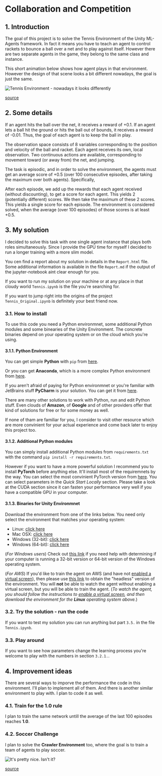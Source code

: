 # Collaboration and Competition

## 1. Introduction

The goal of this project is to solve the Tennis Environment of the Unity ML-Agents framework. In fact it means you have to teach an agent to control rackets to bounce a ball over a net and to play against itself. However there are two separate agents in the game, they belong to the same class and instance.

This short animation below shows how agent plays in that environment. However the design of that scene looks a bit different nowadays, the goal is just the same.

![Tennis Environment - nowadays it looks differently](https://user-images.githubusercontent.com/10624937/42135623-e770e354-7d12-11e8-998d-29fc74429ca2.gif)

[source](https://user-images.githubusercontent.com/10624937/42135623-e770e354-7d12-11e8-998d-29fc74429ca2.gif)

## 2. Some details

If an agent hits the ball over the net, it receives a reward of +0.1. If an agent lets a ball hit the ground or hits the ball out of bounds, it receives a reward of -0.01. Thus, the goal of each agent is to keep the ball in play.

The observation space consists of 8 variables corresponding to the position and velocity of the ball and racket. Each agent receives its own, local observation. Two continuous actions are available, corresponding to movement toward (or away from) the net, and jumping.

The task is episodic, and in order to solve the environment, the agents must get an average score of +0.5 (over 100 consecutive episodes, after taking the maximum over both agents). Specifically,

After each episode, we add up the rewards that each agent received (without discounting), to get a score for each agent. This yields 2 (potentially different) scores. We then take the maximum of these 2 scores. This yields a single score for each episode. The environment is considered solved, when the average (over 100 episodes) of those scores is at least +0.5.

## 3. My solution

I decided to solve this task with one single agent instance that plays both roles simultaneously. Since I provide the GPU time for myself I decided to run a longer training with a more slim model.

You cen find a report about my solution in details in the `Report.html` file. Some additional information is available in the file `Report.md` if the output of the jupyter-notebook aint clear enough for you.

If you want to run my solution on your machine or at any place in that cloudy world `Tennis.ipynb` is the file you're searching for.

If you want to jump right into the origins of the project `Tennis_Original.ipynb` is definitely your best friend now.

### 3.1. How to install

To use this code you need a Python environmnet, some additional Python modules and some binearies of the Unity Environment. The concrete binaries depend on your operating system or on the cloud which you're using.

#### 3.1.1. Python Environment

You can get simple **Python** with `pip` from [here](https://www.python.org/downloads/).

Or you can get **Anaconda**, which is a more complex Python environment from [here](https://www.anaconda.com/distribution/).

If you aren't afraid of paying for Python environmnet or you're familiar with JetBrains stuff **PyCharm** is your solution. You can get it from [here](https://www.jetbrains.com/pycharm/).

There are many other solutions to work with Python, run and edit Python stuff. Even clouds of **Amazon**, of **Google** and of other providers offer that kind of solutions for free or for some money as well.

If none of tham are familiar for you, I consider to visit other resource which are more convinient for your actual experience and come back later to enjoy this project too.

#### 3.1.2. Additional Python modules

You can simply install additional Python modules from `requirements.txt` with the command `pip install -r requirements.txt`.

However if you want to have a more powerful solution I recommend you to install **PyTorch** before anything else. It'll install most of the requiremnets by the way. You can select the most convinient PyTorch version from [here](https://pytorch.org/). You can select parameters in the *Quick Start Locally* section. Please take a look at the CUDA section since it can fasten your performance very well if you have a compatible GPU in your computer.

#### 3.1.3. Binaries for Unity Environmnet

Download the environment from one of the links below.  You need only select the environment that matches your operating system:

  - Linux: [click here](https://s3-us-west-1.amazonaws.com/udacity-drlnd/P3/Tennis/Tennis_Linux.zip)
  - Mac OSX: [click here](https://s3-us-west-1.amazonaws.com/udacity-drlnd/P3/Tennis/Tennis.app.zip)
  - Windows (32-bit): [click here](https://s3-us-west-1.amazonaws.com/udacity-drlnd/P3/Tennis/Tennis_Windows_x86.zip)
  - Windows (64-bit): [click here](https://s3-us-west-1.amazonaws.com/udacity-drlnd/P3/Tennis/Tennis_Windows_x86_64.zip)
    
(_For Windows users_) Check out [this link](https://support.microsoft.com/en-us/help/827218/how-to-determine-whether-a-computer-is-running-a-32-bit-version-or-64) if you need help with determining if your computer is running a 32-bit version or 64-bit version of the Windows operating system.

(_For AWS_) If you'd like to train the agent on AWS (and have not [enabled a virtual screen](https://github.com/Unity-Technologies/ml-agents/blob/master/docs/Training-on-Amazon-Web-Service.md)), then please use [this link](https://s3-us-west-1.amazonaws.com/udacity-drlnd/P3/Tennis/Tennis_Linux_NoVis.zip) to obtain the "headless" version of the environment.  You will **not** be able to watch the agent without enabling a virtual screen, but you will be able to train the agent.  (_To watch the agent, you should follow the instructions to [enable a virtual screen](https://github.com/Unity-Technologies/ml-agents/blob/master/docs/Training-on-Amazon-Web-Service.md), and then download the environment for the **Linux** operating system above._)

### 3.2. Try the solution - run the code

If you want to test my solution you can run anything but part `3.5.` in the file `Tennis.ipynb`.

### 3.3. Play around

If you want to see how parameters change the learning process you're welcome to play with the numbers in section `3.2.1.`.

## 4. Improvement ideas

There are several ways to imporve the performance the code in this environment. I'll plan to implement all of them. And there is another similar environment to play with. I plan to code it as well.

### 4.1. Train for the 1.0 rule

I plan to train the same network untill the average of the last 100 episodes reaches **1.0**.

### 4.2. Soccer Challenge

I plan to solve the **Crawler Environment** too, where the goal is to train a team of agents to play soccer.

![It's pretty nice. Isn't it?](https://user-images.githubusercontent.com/10624937/42135622-e55fb586-7d12-11e8-8a54-3c31da15a90a.gif)

[source](https://user-images.githubusercontent.com/10624937/42135622-e55fb586-7d12-11e8-8a54-3c31da15a90a.gif)
